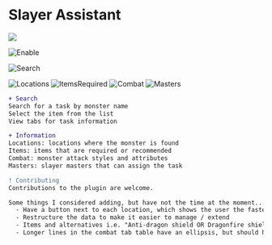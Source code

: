 # Slayer Assistant
[![](https://img.shields.io/endpoint?url=https://i.pluginhub.info/shields/installs/plugin/slayer-assistant)](https://runelite.net/plugin-hub)

![Enable](https://user-images.githubusercontent.com/34274877/164912013-1549c7bf-e4bc-4bbc-af45-6c97fe48e144.png)

![Search](https://user-images.githubusercontent.com/34274877/164911097-805ef1fa-1199-4689-9a5c-bfb9485a6fa2.png)

![Locations](https://user-images.githubusercontent.com/34274877/164912251-fc37ef04-6795-4d44-8871-afbedef6cb2b.png)
![ItemsRequired](https://user-images.githubusercontent.com/34274877/164912010-d15a1535-aa50-4350-be54-6a4bf61eb066.png)
![Combat](https://user-images.githubusercontent.com/34274877/164912508-f9a79266-e76e-4fc3-876a-575f07dcba61.png)
![Masters](https://user-images.githubusercontent.com/34274877/164912321-090743ba-194e-4153-a938-553d376b0eff.png)

```diff
+ Search
Search for a task by monster name
Select the item from the list
View tabs for task information
```
```diff
+ Information
Locations: locations where the monster is found
Items: items that are required or recommended
Combat: monster attack styles and attributes
Masters: slayer masters that can assign the task
```
```diff
! Contributing
Contributions to the plugin are welcome.

Some things I considered adding, but have not the time at the moment...
  - Have a button next to each location, which shows the user the fastest routes
  - Restructure the data to make it easier to manage / extend
  - Items and alternatives i.e. "Anti-dragon shield OR Dragonfire shield" instead of listing both separately
  - Longer lines in the combat tab table have an ellipsis, but should have line wrapping instead
```
